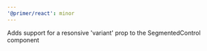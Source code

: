 ```yaml
---
'@primer/react': minor
---
```


Adds support for a resonsive 'variant' prop to the SegmentedControl component
